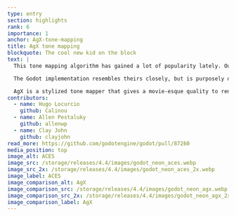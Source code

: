 ```yaml
---
type: entry
section: highlights
rank: 6
importance: 1
anchor: AgX-tone-mapping
title: AgX tone mapping
blockquote: The cool new kid on the block
text: |
  This tone mapping algorithm has gained a lot of popularity lately. Our friends at Blender even replaced their previous "filmic" tone mapper with AgX.

  The Godot implementation resembles theirs closely, but is purposely of lower fidelity to be more suitable for real time use cases.

  AgX is a stylized tone mapper that gives a movie-esque quality to renders, and is capapble of handling very bright scenes better than our other available options.
contributors:
  - name: Hugo Locurcio
    github: Calinou
  - name: Allen Pestaluky
    github: allenwp
  - name: Clay John
    github: clayjohn
read_more: https://github.com/godotengine/godot/pull/87260
media_position: top
image_alt: ACES
image_src: /storage/releases/4.4/images/godot_neon_aces.webp
image_src_2x: /storage/releases/4.4/images/godot_neon_aces_2x.webp
image_label: ACES
image_comparison_alt: AgX
image_comparison_src: /storage/releases/4.4/images/godot_neon_agx.webp
image_comparison_src_2x: /storage/releases/4.4/images/godot_neon_agx_2x.webp
image_comparison_label: AgX
---
```

